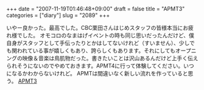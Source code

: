 +++
date = "2007-11-19T01:46:48+09:00"
draft = false
title = "APMT3"
categories = ["diary"]
slug = "2089"
+++

いやー良かった。最高でした。CBC栗田さんはじめスタッフの皆様本当にお疲れ様でした。
オモコロのなまはげイベントの時も同じ思いだったんだけど、僕自身がスタッフとして手伝ったりとかはしてないけれど（すいません）、少しでも関われている事が嬉しくもあり、誇らしくもあります。それにしてもオープニングの映像＆音楽は鳥肌物だった。書きたいことは沢山あるんだけど上手く伝えられそうにないのでやめておきます。APMT4に行って体験してください。いつになるかわからないけれど。
APMTは間違いなく新しい流れを作っていると思う。
<a href="http://log.apmt.jp/" target="_blank">APMT3</a>
